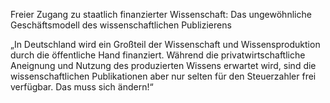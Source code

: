 Freier Zugang zu staatlich finanzierter Wissenschaft: Das ungewöhnliche Geschäftsmodell des wissenschaftlichen Publizierens„In Deutschland wird ein Großteil der Wissenschaft und Wissensproduktion durch die öffentliche Hand finanziert. Während die privatwirtschaftliche Aneignung und Nutzung des produzierten Wissens erwartet wird, sind die wissenschaftlichen Publikationen aber nur selten für den Steuerzahler frei verfügbar. Das muss sich ändern!“